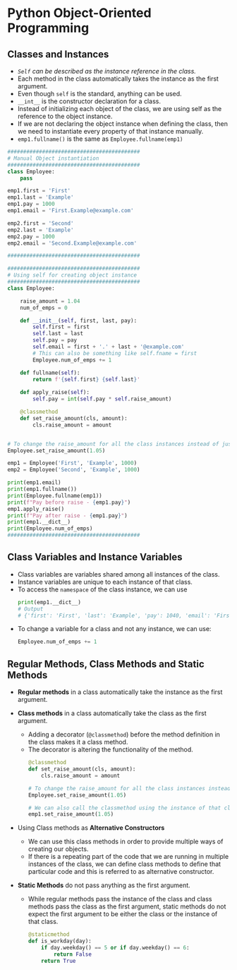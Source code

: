 # Python Object-Oriented Programming

## Classes and Instances

- *`Self` can be described as the instance reference in the class.*
- Each method in the class automatically takes the instance as the first argument.
- Even though `self` is the standard, anything can be used. 
- `__int__` is the constructor declaration for a class.
- Instead of initializing each object of the class, we are using self as the reference to the object instance. 
- If we are not declaring the object instance when defining the class, then we need to instantiate every property of that instance manually. 
- `emp1.fullname()` is the same as `Employee.fullname(emp1)`


```python
##########################################
# Manual Object instantiation
##########################################
class Employee:
    pass

emp1.first = 'First'
emp1.last = 'Example'
emp1.pay = 1000
emp1.email = 'First.Example@example.com'

emp2.first = 'Second'
emp2.last = 'Example'
emp2.pay = 1000
emp2.email = 'Second.Example@example.com'

##########################################

##########################################
# Using self for creating object instance
##########################################
class Employee:

    raise_amount = 1.04
    num_of_emps = 0

    def __init__(self, first, last, pay):
        self.first = first  
        self.last = last
        self.pay = pay
        self.email = first + '.' + last + '@example.com'
        # This can also be something like self.fname = first
        Employee.num_of_emps += 1

    def fullname(self):
        return f'{self.first} {self.last}'
    
    def apply_raise(self):
        self.pay = int(self.pay * self.raise_amount)

    @classmethod
    def set_raise_amount(cls, amount):
        cls.raise_amount = amount


# To change the raise_amount for all the class instances instead of just the instance, we can use:
Employee.set_raise_amount(1.05)

emp1 = Employee('First', 'Example', 1000)
emp2 = Employee('Second', 'Example', 1000)

print(emp1.email)
print(emp1.fullname())
print(Employee.fullname(emp1))
print(f"Pay before raise - {emp1.pay}")
emp1.apply_raise()
print(f"Pay after raise - {emp1.pay}")
print(emp1.__dict__)
print(Employee.num_of_emps)
##########################################
```

## Class Variables and Instance Variables

- Class variables are variables shared among all instances of the class. 
- Instance variables are unique to each instance of that class. 
- To access the `namespace` of the class instance, we can use
    ```python
    print(emp1.__dict__)
    # Output
    # {'first': 'First', 'last': 'Example', 'pay': 1040, 'email': 'First.Example@example.com'}
    ```
- To change a variable for a class and not any instance, we can use:
    ```python
    Employee.num_of_emps += 1
    ```

## Regular Methods, Class Methods and Static Methods

- **Regular methods** in a class automatically take the instance as the first argument.

- **Class methods** in a class automatically take the class as the first argument. 

  - Adding a decorator (`@classmethod`) before the method definition in the class makes it a class method. 
  - The decorator is altering the functionality of the method.
    ```python
    @classmethod
    def set_raise_amount(cls, amount):
        cls.raise_amount = amount
    
    # To change the raise_amount for all the class instances instead of just the instance, we can use:
    Employee.set_raise_amount(1.05)

    # We can also call the classmethod using the instance of that class and it will have the same effect on all the instances of that class. 
    emp1.set_raise_amount(1.05)
    ```

- Using Class methods as **Alternative Constructors**

  - We can use this class methods in order to provide multiple ways of creating our objects.
  - If there is a repeating part of the code that we are running in multiple instances of the class, we can define class methods to define that particular code and this is referred to as alternative constructor.

- **Static Methods** do not pass anything as the first argument.

  - While regular methods pass the instance of the class and class methods pass the class as the first argument, static methods do not expect the first argument to be either the class or the instance of that class. 
    ```python
    @staticmethod
    def is_workday(day):
        if day.weekday() == 5 or if day.weekday() == 6:
            return False
        return True
    ```